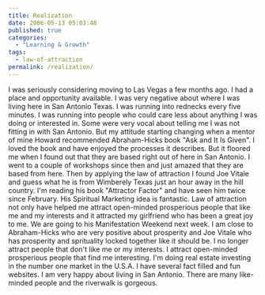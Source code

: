 ```yaml
---
title: Realization
date: 2006-05-13 05:03:48
published: true
categories:
  - "Learning & Growth"
tags:
  - law-of-attraction
permalink: /realization/
---
```

<p>I was seriously considering moving to Las Vegas a few months ago. I had a place and opportunity available. I was very negative about where I was living here in San Antonio Texas. I was running into rednecks every five minutes. I was running into people who could care less about anything I was doing or interested in. Some were very vocal about telling me I was not fitting in with San Antonio. But my attitude starting changing when a mentor of mine Howard recommended Abraham-Hicks book "Ask and It Is Given". I loved the book and have enjoyed the processes it describes. But it floored me when I found out that they are based right out of here in San Antonio. I went to a couple of workshops since then and just amazed that they are based from here. Then by applying the law of attraction I found Joe Vitale and guess what he is from Wimberely Texas just an hour away in the hill country. I'm reading his book "Attractor Factor" and have seen him twice since February. His Spiritual Marketing idea is fantastic. Law of attraction not only have helped me attract open-minded prosperious people that like me and my interests and it attracted my girlfriend who has been a great joy to me. We are going to his Manifestation Weekend next week. I am close to Abraham-Hicks who are very positive about prosperity and Joe Vitale who has prosperity and sprituality locked together like it should be. I no longer attract people that don't like me or my interests. I attract open-minded prosperious people that find me interesting. I'm doing real estate investing in the number one market in the U.S.A. I have several fact filled and fun websites. I am very happy about living in San Antonio. There are many like-minded people and the riverwalk is gorgeous.</p>
